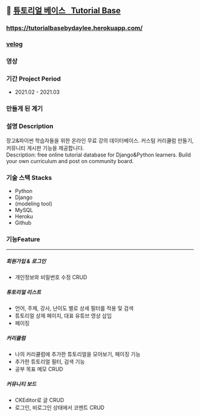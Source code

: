 ## :mag_right: [튜토리얼 베이스 &nbsp; Tutorial Base](https://tutorialbasebydaylee.herokuapp.com/)

### https://tutorialbasebydaylee.herokuapp.com/
### [velog](-)
### 영상

### 기간 Project Period
- 2021.02 - 2021.03

### 만들게 된 계기 

 
### 설명 Description
장고&파이썬 학습자들을 위한 온라인 무료 강의 데이터베이스. 커스텀 커리큘럼 만들기, 커뮤니티 게시판 기능을 제공합니다. <br>Description: free online tutorial database for Django&Python learners. Build your own curriculum and post on community board. 

### 기술 스택 Stacks
- Python
- Django
- (modeling tool)
- MySQL
- Heroku
- Github

### 기능Feature
-----------------
##### 회원가입 & 로그인 
- 개인정보와 비밀번호 수정 CRUD

##### 튜토리얼 리스트
- 언어, 주제, 강사, 난이도 별로 상세 필터를 적용 및 검색
- 튜토리얼 상제 페이지, 대표 유튜브 영상 삽입
- 페이징

##### 커리큘럼 
- 나의 커리큘럼에 추가한 튜토리얼을 모아보기, 페이징 기능
- 추가한 튜토리얼 필터, 검색 기능 
- 공부 목표 메모 CRUD

##### 커뮤니티 보드
- CKEditor로 글 CRUD
- 로그인, 비로그인 상태에서 코멘트 CRUD



